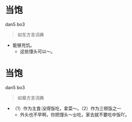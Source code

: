 # 当饱
dan5 bo3
> 如东方言词典
- 能够充饥。
  - 这些馒头可以～。

# 当饱
dan5 bo3
> 如皋方言词典
- （1）作为主食:没得饭吃，拿菜～。（2）作为三顿饭之一
  - 外头也不早啊，你把馒头～㞢吃，家去就不要吃中饭吖。
